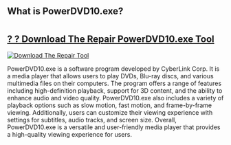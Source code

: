 ## What is PowerDVD10.exe?

# <h2><a href="https://exedetect.com/download.php?PowerDVD10.exe">? ? Download The Repair PowerDVD10.exe Tool</a></h2>

[![Download The Repair Tool](https://exedetect.com/download-button.jpg)](https://exedetect.com/download.php?PowerDVD10.exe)

PowerDVD10.exe is a software program developed by CyberLink Corp. It is a media player that allows users to play DVDs, Blu-ray discs, and various multimedia files on their computers. The program offers a range of features including high-definition playback, support for 3D content, and the ability to enhance audio and video quality. PowerDVD10.exe also includes a variety of playback options such as slow motion, fast motion, and frame-by-frame viewing. Additionally, users can customize their viewing experience with settings for subtitles, audio tracks, and screen size. Overall, PowerDVD10.exe is a versatile and user-friendly media player that provides a high-quality viewing experience for users.